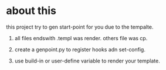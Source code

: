 # about this
this project try to gen start-point for you due to the tempalte.

1) all files endswith .templ was render. others file was cp.

2) create a genpoint.py to register hooks adn set-config.

3) use build-in or user-define variable to render your template.

